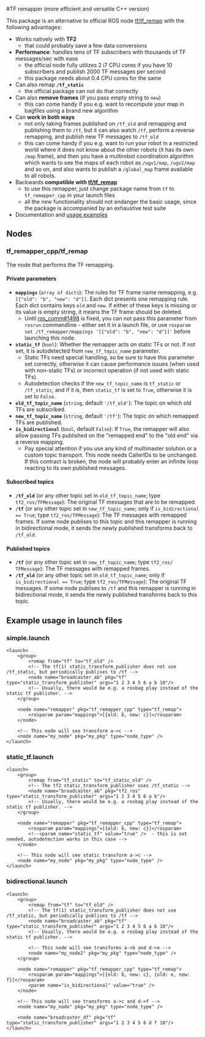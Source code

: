 #TF remapper (more efficient and versatile C++ version)

This package is an alternative to official ROS node [tf/tf_remap](https://github.com/ros/geometry/blob/melodic-devel/tf/scripts/tf_remap) with the following advantages:

- Works natively with **TF2**
    - that could probably save a few data conversions
- **Performance**: handles tens of TF subscribers with thousands of TF messages/sec with ease
    - the official node fully utilizes 2 i7 CPU cores if you have 10 subscribers and publish 2000 TF messages per second
    - this package needs about 0.4 CPU cores for the same
- Can also remap **`/tf_static`**
    - the official package can not do that correctly
- Can also **remove frames** (if you pass empty string to `new`)
    - this can come handy if you e.g. want to recompute your map in bagfiles using a brand new algorithm
- Can **work in both ways**
    - not only taking frames published on `/tf_old` and remapping and publishing them to `/tf`, but it can also watch `/tf`, perform a reverse remapping, and publish new TF messages to `/tf_old`
    - this can come handy if you e.g. want to run your robot in a restricted world where it does not know about the other robots (it has its own `/map` frame), and then you have a multirobot coordination algorithm which wants to see the maps of each robot as `/ugv1/map`, `/ugv2/map` and so on, and also wants to publish a `/global_map` frame available to all robots.
- Backwards **compatible with [tf/tf_remap](https://github.com/ros/geometry/blob/melodic-devel/tf/scripts/tf_remap)**
    - to use this remapper, just change package name from `tf` to `tf_remapper_cpp` in your launch files
    - all the new functionality should not endanger the basic usage, since the package is accompanied by an exhaustive test suite
- Documentation and [usage examples](#example-usage-in-launch-files)

## Nodes

### tf\_remapper\_cpp/tf\_remap

The node that performs the TF remapping.

#### Private parameters

- **`mappings`** (`array of dicts`): The rules for TF frame name remapping, e.g. `[{"old": "b", "new": "d"}]`. Each dict presents one remapping rule. Each dict contains keys `old` and `new`. If either of these keys is missing or its value is empty string, it means the TF frame should be deleted.
    - Until [ros_comm#1498](https://github.com/ros/ros_comm/issues/1498) is fixed, you can not pass this parameter from `rosrun` commandline - either set it in a launch file, or use `rosparam set /tf_remapper/mappings '[{"old": "b", "new": "d"}]'` before launching this node.
- **`static_tf`** (`bool`): Whether the remapper acts on static TFs or not. If not set, it is autodetected from `new_tf_topic_name` parameter.
    - Static TFs need special handling, so be sure to have this parameter set correctly, otherwise it can cause performance issues (when used with non-static TFs) or incorrect operation (if not used with static TFs).
    - Autodetection checks if the `new_tf_topic_name` is `tf_static` or `/tf_static`, and if it is, then `static_tf` is set to `True`, otherwise it is set to `False`.
- **`old_tf_topic_name`** (`string`, default `'/tf_old'`): The topic on which old TFs are subscribed.
- **`new_tf_topic_name`** (`string`, default `'/tf'`): The topic on which remapped TFs are published.
- **`is_bidirectional`** (`bool`, default `False`): If `True`, the remapper will also allow passing TFs published on the "remapped end" to the "old end" via a reverse mapping. 
    - Pay special attention if you use any kind of multimaster solution or a custom topic transport. This node needs CallerIDs to be unchanged. If this contract is broken, the node will probably enter an infinite loop reacting to its own published messages.

#### Subscribed topics

- **`/tf_old`** (or any other topic set in `old_tf_topic_name`; type `tf2_ros/TFMessage`): The original TF messages that are to be remapped.
- **`/tf`** (or any other topic set in `new_tf_topic_name`; only if `is_bidirectional == True`; type `tf2_ros/TFMessage`): The TF messages with remapped frames. If some node publises to this topic and this remapper is running in bidirectional mode, it sends the newly published transforms back to `/tf_old`.

#### Published topics

- **`/tf`** (or any other topic set in `new_tf_topic_name`; type `tf2_ros/
TFMessage`): The TF messages with remapped frames.
- **`/tf_old`** (or any other topic set in `old_tf_topic_name`; only if `is_bidirectional == True`; type `tf2_ros/TFMessage`): The original TF messages. If some node publises to `/tf` and this remapper is running in bidirectional mode, it sends the newly published transforms back to this topic.

## Example usage in launch files

### simple.launch

    <launch>
        <group>
            <remap from="tf" to="tf_old" />
            <!-- The tf(1) static_transform_publisher does not use /tf_static, but periodically publises to /tf -->
            <node name="broadcaster_ab" pkg="tf" type="static_transform_publisher" args="1 2 3 4 5 6 a b 10"/>
            <!-- Usually, there would be e.g. a rosbag play instead of the static tf publisher. -->
        </group>

        <node name="remapper" pkg="tf_remapper_cpp" type="tf_remap">
            <rosparam param="mappings">[{old: b, new: c}]</rosparam>
        </node>

        <!-- This node will see transform a->c -->
        <node name="my_node" pkg="my_pkg" type="node_type" />
    </launch>
    
### static_tf.launch

    <launch>
        <group>
            <remap from="tf_static" to="tf_static_old" />
            <!-- The tf2 static_transform_publisher uses /tf_static -->
            <node name="broadcaster_ab" pkg="tf2_ros" type="static_transform_publisher" args="1 2 3 4 5 6 a b"/>
            <!-- Usually, there would be e.g. a rosbag play instead of the static tf publisher. -->
        </group>

        <node name="remapper" pkg="tf_remapper_cpp" type="tf_remap">
            <rosparam param="mappings">[{old: b, new: c}]</rosparam>
            <!--<param name="static_tf" value="true" />  - this is not needed, autodetection works in this case -->
        </node>

        <!-- This node will see static transform a->c -->
        <node name="my_node" pkg="my_pkg" type="node_type" />
    </launch>
    
### bidirectional.launch

    <launch>
        <group>
            <remap from="tf" to="tf_old" />
            <!-- The tf(1) static_transform_publisher does not use /tf_static, but periodically publises to /tf -->
            <node name="broadcaster_ab" pkg="tf" type="static_transform_publisher" args="1 2 3 4 5 6 a b 10"/>
            <!-- Usually, there would be e.g. a rosbag play instead of the static tf publisher. -->
            
            <!-- This node will see transforms a->b and d->e -->
            <node name="my_node2" pkg="my_pkg" type="node_type" />
        </group>

        <node name="remapper" pkg="tf_remapper_cpp" type="tf_remap">
            <rosparam param="mappings">[{old: b, new: c}, {old: e, new: f}]</rosparam>
            <param name="is_bidirectional" value="true" />
        </node>

        <!-- This node will see transforms a->c and d->f -->
        <node name="my_node" pkg="my_pkg" type="node_type" />
        
        <node name="broadcaster_df" pkg="tf" type="static_transform_publisher" args="1 2 3 4 5 6 d f 10"/>
    </launch>